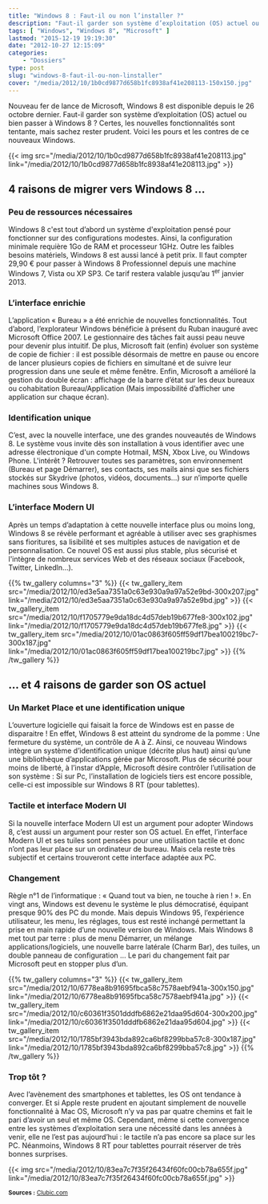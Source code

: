 ```yaml
---
title: "Windows 8 : Faut-il ou non l’installer ?"
description: "Faut-il garder son système d’exploitation (OS) actuel ou bien passer à Windows 8 ? Voici les pours et les contres de ce nouveaux Windows."
tags: [ "Windows", "Windows 8", "Microsoft" ]
lastmod: "2015-12-19 19:19:30"
date: "2012-10-27 12:15:09"
categories:
    - "Dossiers"
type: post
slug: "windows-8-faut-il-ou-non-linstaller"
cover: "/media/2012/10/1b0cd9877d658b1fc8938af41e208113-150x150.jpg"
---
```


Nouveau fer de lance de Microsoft, Windows 8 est disponible depuis le 26 octobre dernier. Faut-il garder son système d’exploitation (OS) actuel ou bien passer à Windows 8 ? Certes, les nouvelles fonctionnalités sont tentante, mais sachez rester prudent. Voici les pours et les contres de ce nouveaux Windows.

{{< img src="/media/2012/10/1b0cd9877d658b1fc8938af41e208113.jpg" link="/media/2012/10/1b0cd9877d658b1fc8938af41e208113.jpg" >}}

## 4 raisons de migrer vers Windows 8 …

### Peu de ressources nécessaires

Windows 8 c'est tout d’abord un système d'exploitation pensé pour fonctionner sur des configurations modestes. Ainsi, la configuration minimale requière 1Go de RAM et processeur 1GHz. Outre les faibles besoins matériels, Windows 8 est aussi lancé à petit prix. Il faut compter 29,90 € pour passer à Windows 8 Professionnel depuis une machine Windows 7, Vista ou XP SP3. Ce tarif restera valable jusqu’au 1<sup>er</sup> janvier 2013.

### L’interface enrichie

L’application « Bureau » a été enrichie de nouvelles fonctionnalités. Tout d’abord, l’explorateur Windows bénéficie à présent du Ruban inauguré avec Microsoft Office 2007. Le gestionnaire des tâches fait aussi peau neuve pour devenir plus intuitif. De plus, Microsoft fait (enfin) évoluer son système de copie de fichier : il est possible désormais de mettre en pause ou encore de lancer plusieurs copies de fichiers en simultané et de suivre leur progression dans une seule et même fenêtre. Enfin, Microsoft a amélioré la gestion du double écran : affichage de la barre d’état sur les deux bureaux ou cohabitation Bureau/Application (Mais impossibilité d’afficher une application sur chaque écran).

### Identification unique

C’est, avec la nouvelle interface, une des grandes nouveautés de Windows 8. Le système vous invite dès son installation à vous identifier avec une adresse électronique d'un compte Hotmail, MSN, Xbox Live, ou Windows Phone. L'intérêt ? Retrouver toutes ses paramètres, son environnement (Bureau et page Démarrer), ses contacts, ses mails ainsi que ses fichiers stockés sur Skydrive (photos, vidéos, documents…) sur n’importe quelle machines sous Windows 8.

### L’interface Modern UI

Après un temps d’adaptation à cette nouvelle interface plus ou moins long, Windows 8 se révèle performant et agréable à utiliser avec ses graphismes sans fioritures, sa lisibilité et ses multiples astuces de navigation et de personnalisation. Ce nouvel OS est aussi plus stable, plus sécurisé et l'intègre de nombreux services Web et des réseaux sociaux (Facebook, Twitter, Linkedln…).

{{% tw_gallery columns="3" %}}
{{< tw_gallery_item src="/media/2012/10/ed3e5aa7351a0c63e930a9a97a52e9bd-300x207.jpg" link="/media/2012/10/ed3e5aa7351a0c63e930a9a97a52e9bd.jpg" >}}
{{< tw_gallery_item src="/media/2012/10/f1705779e9da18dc4d57deb19b677fe8-300x102.jpg" link="/media/2012/10/f1705779e9da18dc4d57deb19b677fe8.jpg" >}}
{{< tw_gallery_item src="/media/2012/10/01ac0863f605ff59df17bea100219bc7-300x187.jpg" link="/media/2012/10/01ac0863f605ff59df17bea100219bc7.jpg" >}}
{{% /tw_gallery %}}

## … et 4 raisons de garder son OS actuel


### Un Market Place et une identification unique

L’ouverture logicielle qui faisait la force de Windows est en passe de disparaitre ! En effet, Windows 8 est atteint du syndrome de la pomme : Une fermeture du système, un contrôle de A à Z. Ainsi, ce nouveau Windows intègre un système d’identification unique (décrite plus haut) ainsi qu’une une bibliothèque d’applications gérée par Microsoft. Plus de sécurité pour moins de liberté, à l’instar d’Apple, Microsoft désire contrôler l’utilisation de son système : Si sur Pc, l’installation de logiciels tiers est encore possible, celle-ci est impossible sur Windows 8 RT (pour tablettes).

### Tactile et interface Modern UI

Si la nouvelle interface Modern UI est un argument pour adopter Windows 8, c’est aussi un argument pour rester son OS actuel. En effet, l’interface Modern UI et ses tuiles sont pensées pour une utilisation tactile et donc n’ont pas leur place sur un ordinateur de bureau. Mais cela reste très subjectif et certains trouveront cette interface adaptée aux PC.

### Changement

Règle n°1 de l’informatique : « Quand tout va bien, ne touche à rien ! ». En vingt ans, Windows est devenu le système le plus démocratisé, équipant presque 90% des PC du monde. Mais depuis Windows 95, l’expérience utilisateur, les menu, les réglages, tous est resté inchangé permettant la prise en main rapide d’une nouvelle version de Windows. Mais Windows 8 met tout par terre : plus de menu Démarrer, un mélange applications/logiciels, une nouvelle barre latérale (Charm Bar), des tuiles, un double panneau de configuration … Le pari du changement fait par Microsoft peut en stopper plus d’un.

{{% tw_gallery columns="3" %}}
{{< tw_gallery_item src="/media/2012/10/6778ea8b91695fbca58c7578aebf941a-300x150.jpg" link="/media/2012/10/6778ea8b91695fbca58c7578aebf941a.jpg" >}}
{{< tw_gallery_item src="/media/2012/10/c60361f3501dddfb6862e21daa95d604-300x200.jpg" link="/media/2012/10/c60361f3501dddfb6862e21daa95d604.jpg" >}}
{{< tw_gallery_item src="/media/2012/10/1785bf3943bda892ca6bf8299bba57c8-300x187.jpg" link="/media/2012/10/1785bf3943bda892ca6bf8299bba57c8.jpg" >}}
{{% /tw_gallery %}}

### Trop tôt ?

Avec l’avènement des smartphones et tablettes, les OS ont tendance à converger. Et si Apple reste prudent en ajoutant simplement de nouvelle fonctionnalité à Mac OS, Microsoft n’y va pas par quatre chemins et fait le pari d’avoir un seul et même OS. Cependant, même si cette convergence entre les systèmes d’exploitation sera une nécessité dans les années à venir, elle ne l’est pas aujourd’hui : le tactile n’a pas encore sa place sur les PC. Néanmoins, Windows 8 RT pour tablettes pourrait réserver de très bonnes surprises.

{{< img src="/media/2012/10/83ea7c7f35f26434f60fc00cb78a655f.jpg" link="/media/2012/10/83ea7c7f35f26434f60fc00cb78a655f.jpg" >}}

<small class="align-right">**Sources :** [Clubic.com](http://www.clubic.com/windows-os/windows-8/actualite-518865-windows-8-10-raisons.html)</small>
